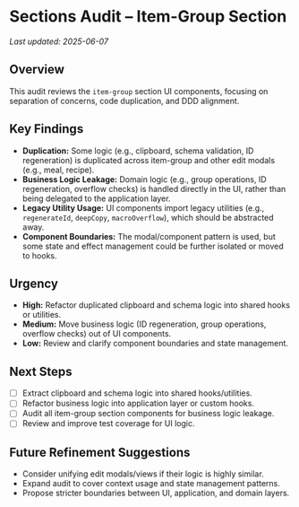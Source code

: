 # Sections Audit – Item-Group Section

_Last updated: 2025-06-07_

## Overview
This audit reviews the `item-group` section UI components, focusing on separation of concerns, code duplication, and DDD alignment.

## Key Findings
- **Duplication:** Some logic (e.g., clipboard, schema validation, ID regeneration) is duplicated across item-group and other edit modals (e.g., meal, recipe).
- **Business Logic Leakage:** Domain logic (e.g., group operations, ID regeneration, overflow checks) is handled directly in the UI, rather than being delegated to the application layer.
- **Legacy Utility Usage:** UI components import legacy utilities (e.g., `regenerateId`, `deepCopy`, `macroOverflow`), which should be abstracted away.
- **Component Boundaries:** The modal/component pattern is used, but some state and effect management could be further isolated or moved to hooks.

## Urgency
- **High:** Refactor duplicated clipboard and schema logic into shared hooks or utilities.
- **Medium:** Move business logic (ID regeneration, group operations, overflow checks) out of UI components.
- **Low:** Review and clarify component boundaries and state management.

## Next Steps
- [ ] Extract clipboard and schema logic into shared hooks/utilities.
- [ ] Refactor business logic into application layer or custom hooks.
- [ ] Audit all item-group section components for business logic leakage.
- [ ] Review and improve test coverage for UI logic.

## Future Refinement Suggestions
- Consider unifying edit modals/views if their logic is highly similar.
- Expand audit to cover context usage and state management patterns.
- Propose stricter boundaries between UI, application, and domain layers.

